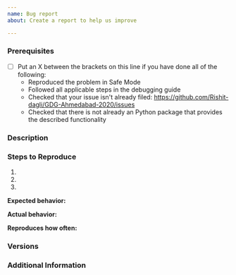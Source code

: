 ```yaml
---
name: Bug report
about: Create a report to help us improve

---
```


### Prerequisites

* [ ] Put an X between the brackets on this line if you have done all of the following:
    * Reproduced the problem in Safe Mode
    * Followed all applicable steps in the debugging guide
    * Checked that your issue isn't already filed: <https://github.com/Rishit-dagli/GDG-Ahmedabad-2020/issues>
    * Checked that there is not already an Python package that provides the described functionality
    
### Description

<!-- Description of the issue -->

### Steps to Reproduce

1. <!-- First Step -->
2. <!-- Second Step -->
3. <!-- and so on… -->

**Expected behavior:**

<!-- What you expect to happen -->

**Actual behavior:**

<!-- What actually happens -->

**Reproduces how often:**

<!-- What percentage of the time does it reproduce? -->

### Versions

### Additional Information
